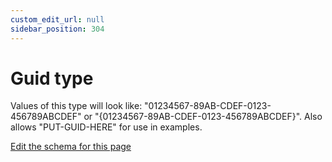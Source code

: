```yaml
---
custom_edit_url: null
sidebar_position: 304
---
```

# Guid type
Values of this type will look like: "01234567-89AB-CDEF-0123-456789ABCDEF" or "{01234567-89AB-CDEF-0123-456789ABCDEF}". Also allows "PUT-GUID-HERE" for use in examples.

[Edit the schema for this page](https://github.com/wixtoolset/web/blob/master/src/xsd4/wix.xsd)